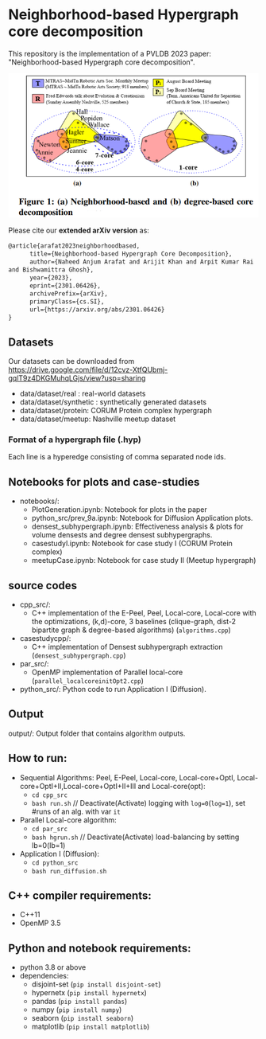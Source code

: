 # Neighborhood-based Hypergraph core decomposition
This repository is the implementation of a PVLDB 2023 paper: "Neighborhood-based Hypergraph core decomposition". 

![](intro.PNG)

Please cite our <b>extended arXiv version</b> as:
```
@article{arafat2023neighborhoodbased,
      title={Neighborhood-based Hypergraph Core Decomposition}, 
      author={Naheed Anjum Arafat and Arijit Khan and Arpit Kumar Rai and Bishwamittra Ghosh},
      year={2023},
      eprint={2301.06426},
      archivePrefix={arXiv},
      primaryClass={cs.SI},
      url={https://arxiv.org/abs/2301.06426}
}
```
## Datasets
Our datasets can be downloaded from https://drive.google.com/file/d/12cvz-XtfQUbmj-gqlT9z4DKGMuhqLGjs/view?usp=sharing
- data/dataset/real : real-world datasets
- data/dataset/synthetic : synthetically generated datasets
- data/dataset/protein: CORUM Protein complex hypergraph
- data/dataset/meetup: Nashville meetup dataset 
<!-- - data/dataset/kenneth_lay: Ego hypergraph of Kenneth lay (Enron's founder & CEO) -->

### Format of a hypergraph file (.hyp)
Each line is a hyperedge consisting of comma separated node ids. 

## Notebooks for plots and case-studies
- notebooks/:
  - PlotGeneration.ipynb: Notebook for plots in the paper
  - python_src/prev_9a.ipynb: Notebook for Diffusion Application plots.
  - densest_subhypergraph.ipynb: Effectiveness analysis & plots for volume densests and degree densest subhypergraphs.
  - casestudyI.ipynb: Notebook for case study I (CORUM Protein complex)
  - meetupCase.ipynb: Notebook for case study II (Meetup hypergraph)

## source codes
- cpp_src/: 
  - C++ implementation of the E-Peel, Peel, Local-core, Local-core with the optimizations, (k,d)-core, 3 baselines (clique-graph, dist-2 bipartite graph & degree-based algorithms) (`algorithms.cpp`)
- casestudycpp/:
  - C++ implementation of Densest subhypergraph extraction (`densest_subhypergraph.cpp`)
- par_src/: 
  - OpenMP implementation of Parallel local-core (`parallel_localcoreinitOpt2.cpp`)
- python_src/: Python code to run Application I (Diffusion).

## Output
output/: Output folder that contains algorithm outputs.

## How to run:
- Sequential Algorithms: Peel, E-Peel, Local-core, Local-core+OptI, Local-core+OptI+II,Local-core+OptI+II+III and Local-core(opt): 
  - `cd cpp_src` 
  - `bash run.sh` // Deactivate(Activate) logging with `log=0`(`log=1`), set #runs of an alg. with var `it`
- Parallel Local-core algorithm:
  - `cd par_src`
  - `bash hgrun.sh` // Deactivate(Activate) load-balancing by setting lb=0(lb=1) 
- Application I (Diffusion):
  - `cd python_src`
  - `bash run_diffusion.sh`

## C++ compiler requirements:
- C++11
- OpenMP 3.5 

## Python and notebook requirements:
- python 3.8 or above
- dependencies: 
  - disjoint-set (`pip install disjoint-set`)
  - hypernetx (`pip install hypernetx`)
  - pandas (`pip install pandas`)
  - numpy (`pip install numpy`)
  - seaborn (`pip install seaborn`)
  - matplotlib (`pip install matplotlib`)

<!-- ## Reproducing the plots:
  - Install python dependencies
  - Download `output.zip` file from https://drive.google.com/file/d/1-1oZc-ajChoZkRu9C-4Vbw6VFGqB-YtO/view?usp=sharing and extract in the repository folder.
  - Run the notebooks plots.ipynb, python_src/propationPlots.ipynb, densest_subhypergraph.ipynb, casestudyI.ipynb and casestudyII.ipynb -->